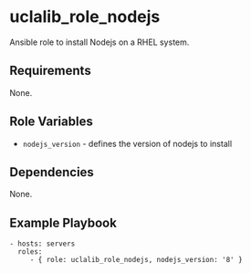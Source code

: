 uclalib_role_nodejs
=========

Ansible role to install Nodejs on a RHEL system.

Requirements
------------

None.

Role Variables
--------------

* `nodejs_version` - defines the version of nodejs to install

Dependencies
------------

None.

Example Playbook
----------------

    - hosts: servers
      roles:
         - { role: uclalib_role_nodejs, nodejs_version: '8' }
